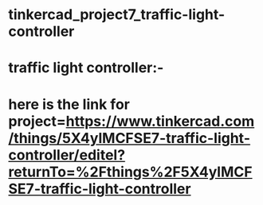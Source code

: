# tinkercad_project7_traffic-light-controller
# traffic light controller:-
# here is the link for project=https://www.tinkercad.com/things/5X4ylMCFSE7-traffic-light-controller/editel?returnTo=%2Fthings%2F5X4ylMCFSE7-traffic-light-controller
